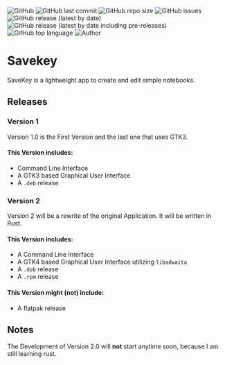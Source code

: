 ![GitHub](https://img.shields.io/github/license/norgcollective/savekey?style=for-the-badge)
![GitHub last commit](https://img.shields.io/github/last-commit/norgcollective/savekey?style=for-the-badge)
![GitHub repo size](https://img.shields.io/github/repo-size/norgcollective/savekey?style=for-the-badge)
![GitHub issues](https://img.shields.io/github/issues-raw/norgcollective/savekey?style=for-the-badge)
![GitHub release (latest by date)](https://img.shields.io/github/v/release/norgcollective/savekey?style=for-the-badge)
![GitHub release (latest by date including pre-releases)](https://img.shields.io/github/v/release/norgcollective/savekey?include_prereleases&label=Pre-Releases&style=for-the-badge)
![GitHub top language](https://img.shields.io/github/languages/top/norgcollective/savekey?style=for-the-badge)
![Author](https://img.shields.io/badge/Author-norgcollective-blue?style=for-the-badge)

# Savekey
SaveKey is a lightweight app to create and edit simple notebooks. 

## Releases

### Version 1  
Version 1.0 is the First Version and the last one that uses GTK3.      


#### This Version includes:      
 * Command Line Interface     
 * A GTK3 based Graphical User Interface
 * A `.deb` release
    

### Version 2
Version 2 will be a rewrite of the original Application. It will be written in Rust.


#### This Version includes:
 * A Command Line Interface 
 * A GTK4 based Graphical User Interface utilizing `libadwaita`
 * A `.deb` release
 * A `.rpm` release

#### This Version might (not) include:
 * A flatpak release

## Notes

The Development of Version 2.0 will **not** start anytime soon, because I am still learning rust.
